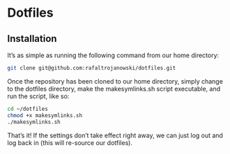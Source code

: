 # Dotfiles

## Installation

It’s as simple as running the following command from our home directory:

```bash
git clone git@github.com:rafaltrojanowski/dotfiles.git
```

Once the repository has been cloned to our home directory, simply change to the dotfiles directory, make the makesymlinks.sh script executable, and run the script, like so:

```bash
cd ~/dotfiles
chmod +x makesymlinks.sh
./makesymlinks.sh
```

That’s it! If the settings don’t take effect right away, we can just log out and log back in (this will re-source our dotfiles).
